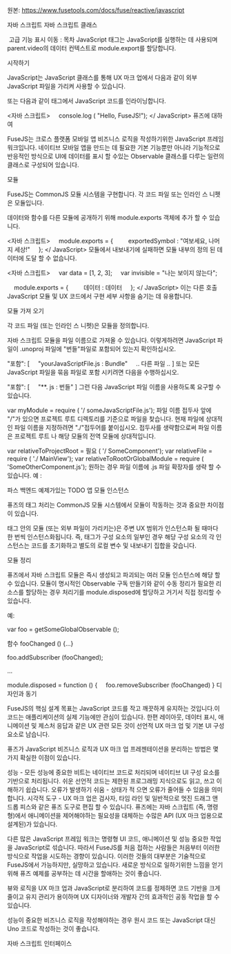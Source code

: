 원본: https://www.fusetools.com/docs/fuse/reactive/javascript

자바 스크립트 자바 스크립트 클래스

 고급 기능 표시
이동 :
목차
JavaScript 태그는 JavaScript를 실행하는 데 사용되며 parent.video의 데이터 컨텍스트로 module.export를 할당합니다.

시작하기

JavaScript는 JavaScript 클래스를 통해 UX 마크 업에서 다음과 같이 외부 JavaScript 파일을 가리켜 사용할 수 있습니다.

<JavaScript File = "SomeCode.js"/>
또는 다음과 같이 태그에서 JavaScript 코드를 인라이닝합니다.

<자바 스크립트>
    console.log ( "Hello, FuseJS!");
</ JavaScript>
퓨즈에 대하여

FuseJS는 크로스 플랫폼 모바일 앱 비즈니스 로직을 작성하기위한 JavaScript 프레임 워크입니다. 네이티브 모바일 앱을 만드는 데 필요한 기본 기능뿐만 아니라 기능적으로 반응적인 방식으로 UI에 데이터를 표시 할 수있는 Observable 클래스를 다루는 일련의 클래스로 구성되어 있습니다.

모듈

FuseJS는 CommonJS 모듈 시스템을 구현합니다. 각 코드 파일 또는 인라인 스 니펫은 모듈입니다.

데이터와 함수를 다른 모듈에 공개하기 위해 module.exports 객체에 추가 할 수 있습니다.

<자바 스크립트>
    module.exports = {
        exportedSymbol : "여보세요, 나머지 세상!"
    };
</ JavaScript>
모듈에서 내보내기에 실패하면 모듈 내부의 정의 된 데이터에 도달 할 수 없습니다.

<자바 스크립트>
    var data = [1, 2, 3];
    var invisible = "나는 보이지 않는다";

    module.exports = {
        데이터 : 데이터
    };
</ JavaScript>
이는 다른 호출 JavaScript 모듈 및 UX 코드에서 구현 세부 사항을 숨기는 데 유용합니다.

모듈 가져 오기

각 코드 파일 (또는 인라인 스 니펫)은 모듈을 정의합니다.

자바 스크립트 모듈을 파일 이름으로 가져올 수 있습니다. 이렇게하려면 JavaScript 파일이 .unoproj 파일에 "번들"파일로 포함되어 있는지 확인하십시오.

"포함": [
    "yourJavaScriptFile.js : Bundle"
    .. 다른 파일 ..
]
또는 모든 JavaScript 파일을 묶음 파일로 포함 시키려면 다음을 수행하십시오.

"포함": [
    "**. js : 번들"
]
그런 다음 JavaScript 파일 이름을 사용하도록 요구할 수 있습니다.

var myModule = require ( '/ someJavaScriptFile.js');
파일 이름 접두사 앞에 "/"가 있으면 프로젝트 루트 디렉토리를 기준으로 파일을 찾습니다. 현재 파일에 상대적인 파일 이름을 지정하려면 "./"접두어를 붙이십시오. 접두사를 생략함으로써 파일 이름은 프로젝트 루트 나 해당 모듈의 전역 모듈에 상대적입니다.

var relativeToProjectRoot = 필요 ( '/ SomeComponent');
var relativeFile = require ( './ MainView');
var relativeToRootOrGlobalModule = require ( 'SomeOtherComponent.js');
원하는 경우 파일 이름에 .js 파일 확장자를 생략 할 수 있습니다.
예 :

파스 백엔드 예제가있는 TODO 앱
모듈 인스턴스

퓨즈의 <JavaScript> 태그 처리는 CommonJS 모듈 시스템에서 모듈이 작동하는 것과 중요한 차이점이 있습니다.

<JavaScript> 태그 안의 모듈 (또는 외부 파일이 가리키는)은 주변 UX 범위가 인스턴스화 될 때마다 한 번씩 인스턴스화됩니다. 즉, <JavaScript> 태그가 구성 요소의 일부인 경우 해당 구성 요소의 각 인스턴스는 코드를 초기화하고 별도의 로컬 변수 및 내보내기 집합을 갖습니다.

모듈 정리

퓨즈에서 자바 스크립트 모듈은 즉시 생성되고 파괴되는 여러 모듈 인스턴스에 해당 할 수 있습니다. 모듈이 명시적인 Observable 구독 만들기와 같이 수동 정리가 필요한 리소스를 할당하는 경우 처리기를 module.disposed에 할당하고 거기서 직접 정리할 수 있습니다.

예:

var foo = getSomeGlobalObservable ();

함수 fooChanged () {...}

foo.addSubscriber (fooChanged);

...

module.disposed = function () {
    foo.removeSubscriber (fooChanged)
}
디자인과 동기

FuseJS의 핵심 설계 목표는 JavaScript 코드를 작고 깨끗하게 유지하는 것입니다.이 코드는 애플리케이션의 실제 기능에만 관심이 있습니다. 한편 레이아웃, 데이터 표시, 애니메이션 및 제스처 응답과 같은 UX 관련 모든 것이 선언적 UX 마크 업 및 기본 UI 구성 요소로 남습니다.

퓨즈가 JavaScript 비즈니스 로직과 UX 마크 업 프레젠테이션을 분리하는 방법은 몇 가지 확실한 이점이 있습니다.

성능 - 모든 성능에 중요한 비트는 네이티브 코드로 처리되며 네이티브 UI 구성 요소를 기반으로 처리됩니다.
쉬운 선언적 코드는 제한된 프로그래밍 지식으로도 읽고, 쓰고 이해하기 쉽습니다.
오류가 발생하기 쉬움 - 상태가 적 으면 오류가 줄어들 수 있음을 의미합니다.
시각적 도구 - UX 마크 업은 검사자, 타임 라인 및 일반적으로 멋진 드래그 앤 드롭 피스와 같은 퓨즈 도구로 편집 할 수 있습니다.
퓨즈에는 자바 스크립트 (즉, 명령형)에서 애니메이션을 제어해야하는 필요성을 대체하는 수많은 API (UX 마크 업용으로 설계된)가 있습니다.

다른 많은 JavaScript 프레임 워크는 명령형 UI 코드, 애니메이션 및 성능 중요한 작업을 JavaScript로 섞습니다. 따라서 FuseJS를 처음 접하는 사람들은 처음부터 이러한 방식으로 작업을 시도하는 경향이 있습니다. 이러한 것들의 대부분은 기술적으로 FuseJS에서 가능하지만, 실망하고 있습니다. 새로운 방식으로 일하기위한 느낌을 얻기 위해 퓨즈 예제를 공부하는 데 시간을 할애하는 것이 좋습니다.

뷰와 로직을 UX 마크 업과 JavaScript로 분리하여 코드를 정제하면 코드 기반을 크게 줄이고 유지 관리가 용이하며 UX 디자이너와 개발자 간의 효과적인 공동 작업을 할 수 있습니다.

성능이 중요한 비즈니스 로직을 작성해야하는 경우 원시 코드 또는 JavaScript 대신 Uno 코드로 작성하는 것이 좋습니다.

자바 스크립트 인터페이스